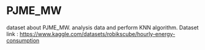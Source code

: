 # PJME_MW
dataset about PJME_MW. analysis data and perform KNN algorithm.
Dataset link : https://www.kaggle.com/datasets/robikscube/hourly-energy-consumption
